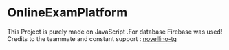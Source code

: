 # OnlineExamPlatform
This Project is purely made on JavaScript .For database Firebase was used!
Credits to the teammate and constant support : [novellino-tg](https://github.com/novellino-tg)
